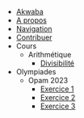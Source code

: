 - [Akwaba](index.md)
- [A propos](about.md)
- [Navigation](navigation.md)
- [Contribuer](support.md)
- Cours
    - Arithmétique
        - [Divisibilité](course/nt/first-concepts/divisibility.md)
- Olympiades
    - Opam 2023
        - [Exercice 1](opam/opam-2023/exercise-1.md)
        - [Exercice 2](opam/opam-2023/exercise-2.md)
        - [Exercice 3](opam/opam-2023/exercise-3.md)
